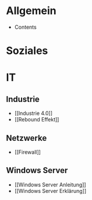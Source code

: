 # Allgemein
- Contents
# Soziales
# IT
## Industrie
- [[Industrie 4.0]]
- [[Rebound Effekt]]
## Netzwerke
- [[Firewall]]
## Windows Server
- [[Windows Server Anleitung]]
- [[Windows Server Erklärung]]
